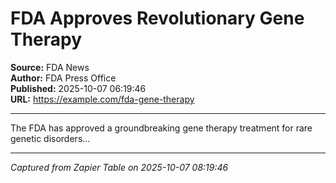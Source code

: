 # FDA Approves Revolutionary Gene Therapy

**Source:** FDA News  
**Author:** FDA Press Office  
**Published:** 2025-10-07 06:19:46  
**URL:** https://example.com/fda-gene-therapy  

---

The FDA has approved a groundbreaking gene therapy treatment for rare genetic disorders...

---
*Captured from Zapier Table on 2025-10-07 08:19:46*
